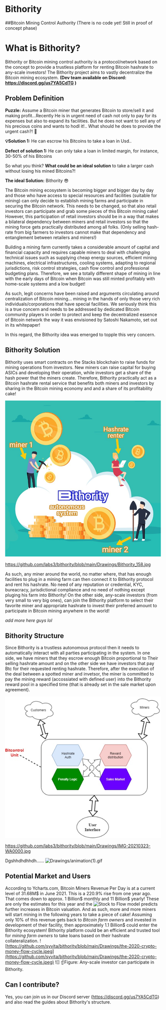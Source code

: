 # Bithority

##Bitcoin Mining Control Authority 
(There is no code yet! Still in proof of concept phase) 

# What is Bithority?

Bithority or Bitcoin mining control authority is a protocol/network based on the concept to provide a trustless platform for renting Bitcoin hashrate to any-scale investors! The Bithority project aims to vastly decentralize the Bitcoin mining ecosystem.
**(Dev team available on Discord: https://discord.gg/us7YA5CdTG )**

## Problem Definition
**Puzzle:** Assume a Bitcoin miner that generates Bitcoin to store/sell it and making profit...Recently He is in urgent need of cash not only to pay for its expenses but also to expand its facilities. But he does not want to sell any of his precious coins and wants to hodl it!.. What should he does to provide the urgent cash?! 🤔

**💡Solution 1:** He can escrow his Bitcoins to take a loan in Usd.. 

**Defect of solution 1:** He can only take a loan in limited margin, for instance, 30-50% of his Bitcoins

So what you think? **What could be an ideal solution** to take a larger cash without losing his mined Bitcoins?!  
 
**The ideal Solution:** Bithority  😎

The Bitcoin mining ecosystem is becoming bigger and bigger day by day and those who have access to special resources and facilities (suitable for mining) can only decide to establish mining farms and participate in securing the Bitcoin network. This needs to be changed, so that also retail investors can participate and grab some pieces of this Bitcoin mining cake! However, this participation of retail investors should be in a way that makes a bilateral dependency between miners and retail investors so that the mining force gets practically distributed among all folks. (Only selling hash-rate from big farmers to investors cannot make that dependency and entanglement between retailers and miners!) 

Building a mining farm currently takes a considerable amount of capital and financial capacity and requires capable miners to deal with challenging technical issues such as supplying cheap energy sources, efficient mining machines, electrical infrastructures, cooling systems, adapting to regional jurisdictions, risk control strategies, cash flow control and professional budgeting plans. Therefore, we see a totally different shape of mining in line with the early days of Bitcoin when Bitcoin was still minted profitably with home-scale systems and a low budget!

As such, legit concerns have been raised and arguments circulating around centralization of Bitcoin mining... mining in the hands of only those very rich individuals/corporations that have special facilities. We seriously think this is a true concern and needs to be addressed by dedicated Bitcoin community players in order to protect and keep the decentralized essence of Bitcoin network the way it was envisioned by Satoshi Nakamoto, set out in its whitepaper!

In this regard, the Bithority idea was emerged to topple this very concern.

## Bithority Solution

Bithority uses smart contracts on the Stacks blockchain to raise funds for mining operations from investors. New miners can raise capital for buying ASICs and developing their operation, while investors get a share of the hash power that the miners create.
Therefore, Bithority practically act as a Bitcoin hashrate rental service that benefits both miners and investors by sharing in the Bitcoin mining economy and and a share of its profitability cake! 

![Drawings/Bithority_158.jpg](Drawings/Bithority_158.jpg)

https://github.com/labs3/bithority/blob/main/Drawings/Bithority_158.jpg

As such, any miner around the world, no matter where, that has enough facilities to plug in a mining farm can then connect it to Bithority protocol and rent his hashrate. No need of any reputation or credential, KYC, bureacracy, jurisdictional compliance and no need of nothing except pluging his farm into Bithority! 
On the other side, any-scale investors (from very small to very big ones), can join the Bithority platform to select their favorite miner and appropriate hashrate to invest their preferred amount to participate in Bitcoin mining anywhere in the world!

*add more here guys lol*

## Bithority Structure 
Since Bithority is a trustless autonomous protocol then it needs to automatically interact with all parties participating in the system. In one side, we have miners that they escrow enough Bitcoin proportional to 
Their selling hashrate amount and on the other side we have investors that pay Btc for their requested renting hashrate. Therefore, after the execution of the deal between a spotted miner and invetsor, the miner is committed to pay the mining reward (accossiated with defined user) into the Bithority reward pool in a specified time (that is already set in the sale market upon agreement). 


![Drawings/IMG-20210323-WA0000.jpg](Drawings/IMG-20210323-WA0000.jpg)

https://github.com/labs3/bithority/blob/main/Drawings/IMG-20210323-WA0000.jpg

Dgshhdhdhhdh...... 
![Drawings/animation(1).gif](Drawings/animation(1).gif) 

## Potential Market and Users

According to Ycharts.com, Bitcoin Miners Revenue Per Day is at a current level of 31.68M$ in June 2021. This is a 220.9% rise from one year ago. That comes down to approx. 1 Billion$ monthly and 11 Billion$ yearly! These are only the estimates for this year and the ![Stock to Flow model](https://medium.com/@100trillionUSD/bitcoin-stock-to-flow-cross-asset-model-50d260feed12) predicts further increases in Bitcoin valuation. And as such, more and more miners will start mining in the following years to take a piece of cake! 
Assuming only 10% of this revenue gets back to _Bitcoin farm owners_ and invested in development of their facility, then approximately 1.1 Billion$ could enter the Bithority ecosystem! Bithority platform could be an efficient and trusted tool for _mining farm owners_ to take loans based on their hashrate collateralization.
![https://github.com/syvita/bithority/blob/main/Drawings/the-2020-crypto-money-flow-cycle.jpeg](https://github.com/syvita/bithority/blob/main/Drawings/the-2020-crypto-money-flow-cycle.jpeg) 
  ![]        ☝️Figure: Any-scale investor can participate in Bithority. 


## Can I contribute?
Yes, you can join us in our Discord server (https://discord.gg/us7YA5CdTG) and also read the guides about Bithority's structure.

